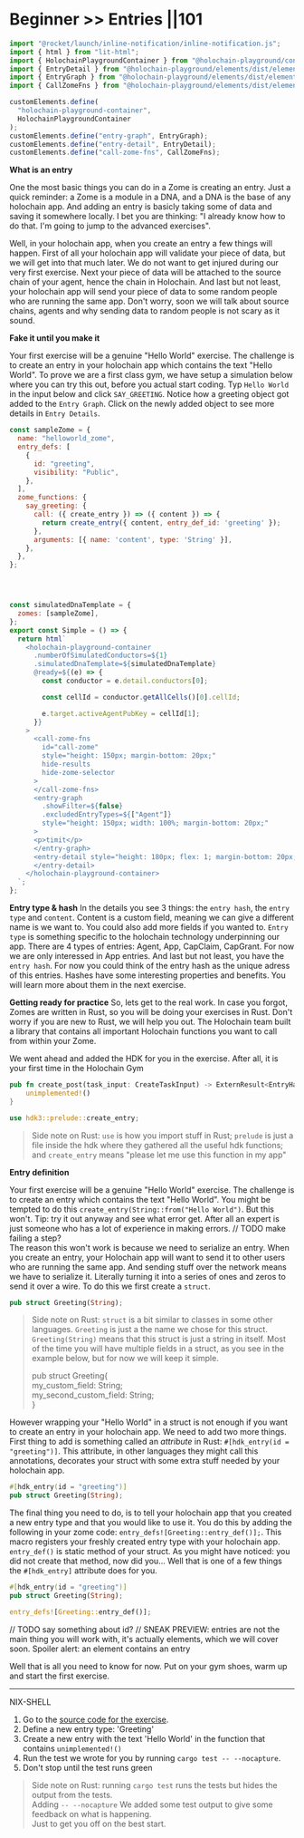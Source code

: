 # Beginner >> Entries ||101

```js script
import "@rocket/launch/inline-notification/inline-notification.js";
import { html } from "lit-html";
import { HolochainPlaygroundContainer } from "@holochain-playground/container";
import { EntryDetail } from "@holochain-playground/elements/dist/elements/entry-detail";
import { EntryGraph } from "@holochain-playground/elements/dist/elements/entry-graph";
import { CallZomeFns } from "@holochain-playground/elements/dist/elements/call-zome-fns";

customElements.define(
  "holochain-playground-container",
  HolochainPlaygroundContainer
);
customElements.define("entry-graph", EntryGraph);
customElements.define("entry-detail", EntryDetail);
customElements.define("call-zome-fns", CallZomeFns);
```

**What is an entry**

One the most basic things you can do in a Zome is creating an entry. Just a quick reminder: a Zome is a module in a DNA, and a DNA is the base of any holochain app.
And adding an entry is basicly taking some of data and saving it somewhere locally. I bet you are thinking: "I already know how to do that. I'm going to jump to the advanced exercises".  

Well, in your holochain app, when you create an entry a few things will happen. First of all your holochain app will validate your piece of data, but we will get into that much later. We do not want to get injured during our very first exercise. Next your piece of data will be attached to the source chain of your agent, hence the chain in Holochain. And last but not least, your holochain app will send your piece of data to some random people who are running the same app. Don't worry, soon we will talk about source chains, agents and why sending data to random people is not scary as it sound.


**Fake it until you make it**

Your first exercise will be a genuine "Hello World" exercise. The challenge is to create an entry in your holochain app which contains the text "Hello World".
To prove we are a first class gym, we have setup a simulation below where you can try this out, before you actual start coding.
Typ `Hello World` in the input below and click `SAY_GREETING`. 
Notice how a greeting object got added to the `Entry Graph`. Click on the newly added object to see more details in `Entry Details`.  

```js story
const sampleZome = {
  name: "helloworld_zome",
  entry_defs: [
    {
      id: "greeting",
      visibility: "Public",
    },
  ],
  zome_functions: {
    say_greeting: {
      call: ({ create_entry }) => ({ content }) => {
        return create_entry({ content, entry_def_id: 'greeting' });
      },
      arguments: [{ name: 'content', type: 'String' }],
    },
  },
};




const simulatedDnaTemplate = {
  zomes: [sampleZome],
};
export const Simple = () => {
  return html`
    <holochain-playground-container
      .numberOfSimulatedConductors=${1}
      .simulatedDnaTemplate=${simulatedDnaTemplate}
      @ready=${(e) => {
        const conductor = e.detail.conductors[0];

        const cellId = conductor.getAllCells()[0].cellId;

        e.target.activeAgentPubKey = cellId[1];
      }}
    >
      <call-zome-fns
        id="call-zome"
        style="height: 150px; margin-bottom: 20px;"
        hide-results
        hide-zome-selector
      >
      </call-zome-fns>
      <entry-graph
        .showFilter=${false}
        .excludedEntryTypes=${["Agent"]}
        style="height: 150px; width: 100%; margin-bottom: 20px;"
      >
      <p>timit</p>
      </entry-graph>
      <entry-detail style="height: 180px; flex: 1; margin-bottom: 20px;">
      </entry-detail>
    </holochain-playground-container>
  `;
};
```

**Entry type & hash**
In the details you see 3 things: the `entry hash`, the `entry type` and `content`. Content is a custom field, meaning we can give a different name is we want to. You could also add more fields if you wanted to. 
`Entry type` is something specific to the holochain technology underpinning our app. There are 4 types of entries: Agent, App, CapClaim, CapGrant. For now we are only interessed in App entries.
And last but not least, you have the `entry hash`. For now you could think of the entry hash as the unique adress of this entries. Hashes have some interesting properties and benefits. You will learn more about them in the next exercise.


**Getting ready for practice**
So, lets get to the real work. In case you forgot, Zomes are written in Rust, so you will be doing your exercises in Rust. Don't worry if you are new to Rust, we will help you out. The Holochain team built a library that contains all important Holochain functions you want to call from within your Zome.


We went ahead and added the HDK for you in the exercise. After all, it is your first time in the Holochain Gym
```rust
pub fn create_post(task_input: CreateTaskInput) -> ExternResult<EntryHash> {
    unimplemented!()
}
``` 

```rust
use hdk3::prelude::create_entry;
```
> Side note on Rust: `use` is how you import stuff in Rust; `prelude` is just a file inside the hdk where they gathered all the useful hdk functions; and `create_entry` means "please let me use this function in my app"

**Entry definition**

Your first exercise will be a genuine "Hello World" exercise. The challenge is to create an entry which contains the text "Hello World". You might be tempted to do this `create_entry(String::from("Hello World")`. But this won't. Tip: try it out anyway and see what error get. After all an expert is just someone who has a lot of experience in making errors.
// TODO make failing a step?  
The reason this won't work is because we need to serialize an entry. When you create an entry, your Holochain app will want to send it to other users who are running the same app. And sending stuff over the network means we have to serialize it. Literally turning it into a series of ones and zeros to send it over a wire.
To do this we first create a `struct`. 

```rust 
pub struct Greeting(String);
```
> Side note on Rust: `struct` is a bit similar to classes in some other languages. `Greeting` is just a the name we chose for this struct. `Greeting(String)` means that this struct is just a string in itself. Most of the time you will have multiple fields in a struct, as you see in the example below, but for now we will keep it simple.
>
> pub struct Greeting{  
>    my_custom_field: String;  
>    my_second_custom_field:  String;  
>  }  
>

However wrapping your "Hello World" in a struct is not enough if you want to create an entry in your holochain app. We need to add two more things. First thing to add is something called an _attribute_ in Rust: `#[hdk_entry(id = "greeting")]`. This attribute, in other languages they might call this annotations, decorates your struct with some extra stuff needed by your holochain app.  

```rust
#[hdk_entry(id = "greeting")]  
pub struct Greeting(String);
```
The final thing you need to do, is to tell your holochain app that you created a new entry type and that you would like to use it. You do this by adding the following in your zome code: `entry_defs![Greeting::entry_def()];`. This macro registers your freshly created entry type with your holochain app. 
`entry_def()` is static method of your struct. As you might have noticed: you did not create that method, now did you... Well that is one of a few things the `#[hdk_entry]` attribute does for you.

```rust
#[hdk_entry(id = "greeting")]  
pub struct Greeting(String);

entry_defs![Greeting::entry_def()];  
```

// TODO say something about id?
// SNEAK PREVIEW: entries are not the main thing you will work with, it's actually elements, which we will cover soon. Spoiler alert: an element contains an entry

Well that is all you need to know for now. Put on your gym shoes, warm up and start the first exercise.



---

<inline-notification type="tip" title="Exercise">

NIX-SHELL

1. Go to the [source code for the exercise](https://github.com/holochain-gym/developer-exercises/tree/master/basic/0.entries).
2. Define a new entry type: 'Greeting' 
3. Create a new entry with the text 'Hello World' in the function that contains `unimplemented!()`
4. Run the test we wrote for you by running `cargo test -- --nocapture`.
5. Don't stop until the test runs green
</inline-notification>

> Side note on Rust: running `cargo test` runs the tests but hides the output from the tests.  
> Adding `-- --nocapture` We added some test output to give some feedback on what is happening.  
> Just to get you off on the best start.